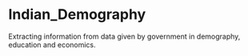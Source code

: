 # Indian_Demography
Extracting information from data given by government in demography, education and economics.
